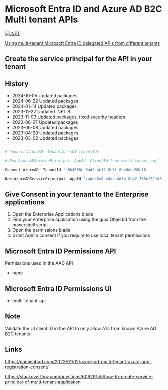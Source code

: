 # Microsoft Entra ID and Azure AD B2C Multi tenant APIs

[![.NET](https://github.com/damienbod/AadMutliApis/actions/workflows/dotnet.yml/badge.svg)](https://github.com/damienbod/AadMutliApis/actions/workflows/dotnet.yml)

[Using multi-tenant Microsoft Entra ID delegated APIs from different tenants](https://damienbod.com/2023/01/30/using-multi-tenant-aad-delegated-apis-from-different-tenants/)

## Create the service principal for the API in your tenant

## History

- 2024-10-05 Updated packages
- 2024-06-22 Updated packages
- 2024-01-14 Updated packages
- 2023-11-22 Updated .NET 8
- 2023-11-03 Updated packages, fixed security headers
- 2023-08-27 Updated packages
- 2023-06-08 Updated packages
- 2023-04-29 Updated packages
- 2023-03-02 Updated packages

```powershell

# Connect-AzureAD -TenantId '<UI-tenantId>' 

# New-AzureADServicePrincipal -AppId 'ClientId-from-multi-tenant-api'

Connect-AzureAD -TenantId 'e8b4665e-8ad9-4e12-8c3f-0d48ddb58d16'                                            

New-AzureADServicePrincipal -AppId 'ca8dc6a9-c0de-4dfb-8e42-758ef311d8ab'
```

## Give Consent in your tenant to the Enterprise applications

1. Open the Enterprise Applications blade
2. Find your enterprise application using the guid ObjectId from the powershell script
3. Open the permissions blade
4. Grant Admin consent if you require to use local tenant permissions

## Microsoft Entra ID Permissions API

Permissions used in the AAD API

- none

## Microsoft Entra ID Permissions UI 

- multi-tenant-api

## Note

Validate the UI client ID in the API to only allow ATs from known Azure AD B2C tenants.

## Links

https://damienbod.com/2023/01/02/azure-ad-multi-tenant-azure-app-registration-consent/

https://stackoverflow.com/questions/60929155/how-to-create-service-principal-of-multi-tenant-application
